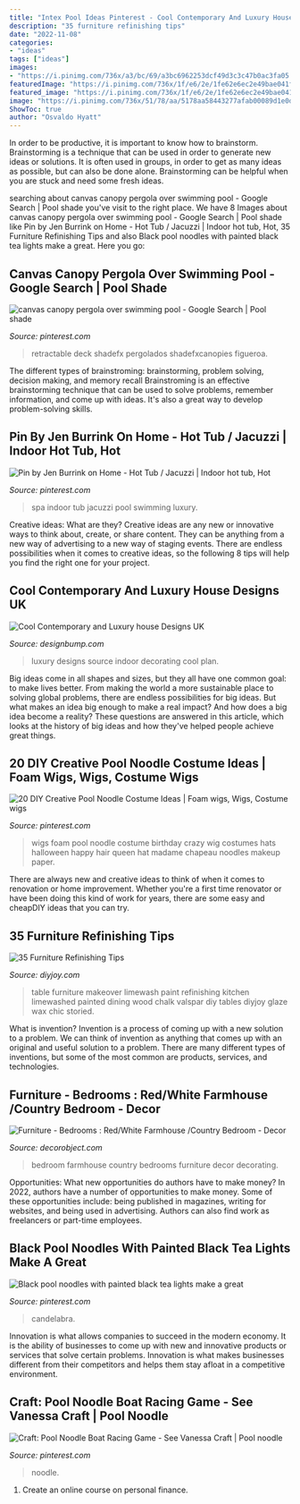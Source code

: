 ```yaml
---
title: "Intex Pool Ideas Pinterest - Cool Contemporary And Luxury House Designs Uk"
description: "35 furniture refinishing tips"
date: "2022-11-08"
categories:
- "ideas"
tags: ["ideas"]
images:
- "https://i.pinimg.com/736x/a3/bc/69/a3bc6962253dcf49d3c3c47b0ac3fa05.jpg"
featuredImage: "https://i.pinimg.com/736x/1f/e6/2e/1fe62e6ec2e49bae041f718a9402f5d2.jpg"
featured_image: "https://i.pinimg.com/736x/1f/e6/2e/1fe62e6ec2e49bae041f718a9402f5d2.jpg"
image: "https://i.pinimg.com/736x/51/78/aa/5178aa58443277afab00089d1e0d6d6b--jacuzzi.jpg"
ShowToc: true
author: "Osvaldo Hyatt"
---
```



In order to be productive, it is important to know how to brainstorm. Brainstorming is a technique that can be used in order to generate new ideas or solutions. It is often used in groups, in order to get as many ideas as possible, but can also be done alone. Brainstorming can be helpful when you are stuck and need some fresh ideas.

	

		
searching about canvas canopy pergola over swimming pool - Google Search | Pool shade you've visit to the right place. We have 8 Images about canvas canopy pergola over swimming pool - Google Search | Pool shade like Pin by Jen Burrink on Home - Hot Tub / Jacuzzi | Indoor hot tub, Hot, 35 Furniture Refinishing Tips and also Black pool noodles with painted black tea lights make a great. Here you go:
		
    
## Canvas Canopy Pergola Over Swimming Pool - Google Search | Pool Shade

<img loading=lazy src="https://i.pinimg.com/736x/1f/e6/2e/1fe62e6ec2e49bae041f718a9402f5d2.jpg" onerror="this.onerror=null;this.src='https://tse3.mm.bing.net/th?id=OIP.sUGLH1ivj1HAr0Gnbj4aQwHaE7&amp;pid=15.1';" alt="canvas canopy pergola over swimming pool - Google Search | Pool shade">

_Source: pinterest.com_

>retractable deck shadefx pergolados shadefxcanopies figueroa. 

	

The different types of brainstroming: brainstorming, problem solving, decision making, and memory recall
Brainstroming is an effective brainstorming technique that can be used to solve problems, remember information, and come up with ideas. It's also a great way to develop problem-solving skills.

    
## Pin By Jen Burrink On Home - Hot Tub / Jacuzzi | Indoor Hot Tub, Hot

<img loading=lazy src="https://i.pinimg.com/736x/51/78/aa/5178aa58443277afab00089d1e0d6d6b--jacuzzi.jpg" onerror="this.onerror=null;this.src='https://tse2.mm.bing.net/th?id=OIP._55UiNQvSMmQZgN_s7oIpQHaJ3&amp;pid=15.1';" alt="Pin by Jen Burrink on Home - Hot Tub / Jacuzzi | Indoor hot tub, Hot">

_Source: pinterest.com_

>spa indoor tub jacuzzi pool swimming luxury. 

	

Creative ideas: What are they?
Creative ideas are any new or innovative ways to think about, create, or share content. They can be anything from a new way of advertising to a new way of staging events. There are endless possibilities when it comes to creative ideas, so the following 8 tips will help you find the right one for your project.

    
## Cool Contemporary And Luxury House Designs UK

<img loading=lazy src="https://cdn.designbump.com/wp-content/uploads/2015/11/open-plan-house-with-an-indoor-swimming-pool.jpg" onerror="this.onerror=null;this.src='https://tse4.mm.bing.net/th?id=OIP.qkwOsSYJOmyZf8c0OavkAQHaLG&amp;pid=15.1';" alt="Cool Contemporary and Luxury house Designs UK">

_Source: designbump.com_

>luxury designs source indoor decorating cool plan. 

	

Big ideas come in all shapes and sizes, but they all have one common goal: to make lives better. From making the world a more sustainable place to solving global problems, there are endless possibilities for big ideas. But what makes an idea big enough to make a real impact? And how does a big idea become a reality? These questions are answered in this article, which looks at the history of big ideas and how they've helped people achieve great things.

    
## 20 DIY Creative Pool Noodle Costume Ideas | Foam Wigs, Wigs, Costume Wigs

<img loading=lazy src="https://i.pinimg.com/736x/8f/66/fd/8f66fdd236dcf45e336fd6fa079161df--adult-halloween-halloween-costumes.jpg" onerror="this.onerror=null;this.src='https://tse4.mm.bing.net/th?id=OIP.mQGdlOIEKTnEyHlsGn2KfwHaLJ&amp;pid=15.1';" alt="20 DIY Creative Pool Noodle Costume Ideas | Foam wigs, Wigs, Costume wigs">

_Source: pinterest.com_

>wigs foam pool noodle costume birthday crazy wig costumes hats halloween happy hair queen hat madame chapeau noodles makeup paper. 

	

There are always new and creative ideas to think of when it comes to renovation or home improvement. Whether you're a first time renovator or have been doing this kind of work for years, there are some easy and cheapDIY ideas that you can try.

    
## 35 Furniture Refinishing Tips

<img loading=lazy src="http://diyjoy.com/wp-content/uploads/2016/07/Limewashed-Table-Makeover.jpg" onerror="this.onerror=null;this.src='https://tse4.mm.bing.net/th?id=OIP.nMoG-cZtNFOIMoqIDGhafwHaLG&amp;pid=15.1';" alt="35 Furniture Refinishing Tips">

_Source: diyjoy.com_

>table furniture makeover limewash paint refinishing kitchen limewashed painted dining wood chalk valspar diy tables diyjoy glaze wax chic storied. 

	

What is invention?
Invention is a process of coming up with a new solution to a problem. We can think of invention as anything that comes up with an original and useful solution to a problem. There are many different types of inventions, but some of the most common are products, services, and technologies.

    
## Furniture - Bedrooms : Red/White Farmhouse /Country Bedroom - Decor

<img loading=lazy src="https://decorobject.com/wp-content/uploads/2017/11/furniture-bedrooms-redwhite-farmhouse-country-bedroom.jpg" onerror="this.onerror=null;this.src='https://tse2.mm.bing.net/th?id=OIP.6SXw5tAlbrktOOiclQ00hQHaJ4&amp;pid=15.1';" alt="Furniture - Bedrooms : Red/White Farmhouse /Country Bedroom - Decor">

_Source: decorobject.com_

>bedroom farmhouse country bedrooms furniture decor decorating. 

	

Opportunities: What new opportunities do authors have to make money?
In 2022, authors have a number of opportunities to make money. Some of these opportunities include: being published in magazines, writing for websites, and being used in advertising. Authors can also find work as freelancers or part-time employees.

    
## Black Pool Noodles With Painted Black Tea Lights Make A Great

<img loading=lazy src="https://i.pinimg.com/736x/a3/bc/69/a3bc6962253dcf49d3c3c47b0ac3fa05.jpg" onerror="this.onerror=null;this.src='https://tse1.mm.bing.net/th?id=OIP.4vaF2Cgg_Woq0AbuuD2IMAHaL9&amp;pid=15.1';" alt="Black pool noodles with painted black tea lights make a great">

_Source: pinterest.com_

>candelabra. 

	

Innovation is what allows companies to succeed in the modern economy. It is the ability of businesses to come up with new and innovative products or services that solve certain problems. Innovation is what makes businesses different from their competitors and helps them stay afloat in a competitive environment.

    
## Craft: Pool Noodle Boat Racing Game - See Vanessa Craft | Pool Noodle

<img loading=lazy src="https://i.pinimg.com/736x/6a/c4/be/6ac4be7e005935877195173ddad3a353--underwater-theme-pool-noodles.jpg" onerror="this.onerror=null;this.src='https://tse4.mm.bing.net/th?id=OIP.92Hd99f18WNs7OjPyNLLrAHaLH&amp;pid=15.1';" alt="Craft: Pool Noodle Boat Racing Game - See Vanessa Craft | Pool noodle">

_Source: pinterest.com_

>noodle. 

	

1. Create an online course on personal finance.

